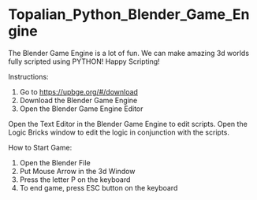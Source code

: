 # Topalian_Python_Blender_Game_Engine
The Blender Game Engine is a lot of fun. We can make amazing 3d worlds fully scripted using PYTHON! Happy Scripting!

Instructions:
1. Go to https://upbge.org/#/download
2. Download the Blender Game Engine
3. Open the Blender Game Engine Editor

Open the Text Editor in the Blender Game Engine to edit scripts.
Open the Logic Bricks window to edit the logic in conjunction with the scripts.

How to Start Game:
1. Open the Blender File
2. Put Mouse Arrow in the 3d Window
3. Press the letter P on the keyboard
4. To end game, press ESC button on the keyboard

